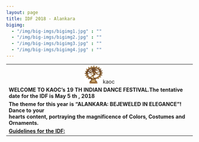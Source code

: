 ```yaml
---
layout: page
title: IDF 2018 - Alankara
bigimg:
  - "/img/big-imgs/bigimg1.jpg" : ""
  - "/img/big-imgs/bigimg2.jpg" : ""
  - "/img/big-imgs/bigimg3.jpg" : ""
  - "/img/big-imgs/bigimg4.jpg" : ""
---
```

<table align="center"><tr><td align="center">
<img src="/img/idf2018/nataraja.jpg" width="50" height="50" alt="nataraja">kaoc
  </td></tr>
 <tr><td> 
<strong>WELCOME TO KAOC’s 19 TH INDIAN DANCE FESTIVAL.The tentative date for the IDF is May 5 th , 2018 </strong>
</td></tr>
 <tr><td>
   <strong>The theme for this year is “ALANKARA: BEJEWELED IN ELEGANCE”! Dance to your <br/>
     hearts content, portraying the magnificence of Colors, Costumes and Ornaments.</strong>
  </tr></td>
  <tr><td> <strong> <u>Guidelines for the IDF:</u> </strong></tr></td>
</table>

